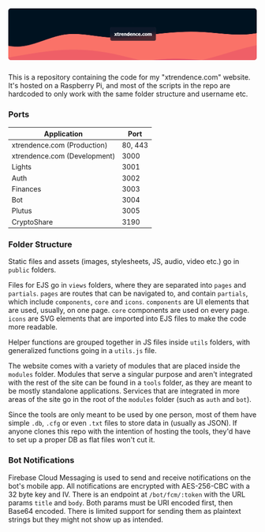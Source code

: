 # ![Banner](./website/public/assets/img/Banner.png)

This is a repository containing the code for my "xtrendence.com" website. It's hosted on a Raspberry Pi, and most of the scripts in the repo are hardcoded to only work with the same folder structure and username etc.

### Ports

| Application                  | Port    |
|------------------------------|---------|
| xtrendence.com (Production)  | 80, 443 |
| xtrendence.com (Development) | 3000    |
| Lights                       | 3001    |
| Auth                         | 3002    |
| Finances                     | 3003    |
| Bot                          | 3004    |
| Plutus                       | 3005    |
| CryptoShare                  | 3190    |

### Folder Structure

Static files and assets (images, stylesheets, JS, audio, video etc.) go in `public` folders.

Files for EJS go in `views` folders, where they are separated into `pages` and `partials`. `pages` are routes that can be navigated to, and contain `partials`, which include `components`, `core` and `icons`. `components` are UI elements that are used, usually, on one page. `core` components are used on every page. `icons` are SVG elements that are imported into EJS files to make the code more readable.

Helper functions are grouped together in JS files inside `utils` folders, with generalized functions going in a `utils.js` file.

The website comes with a variety of modules that are placed inside the `modules` folder. Modules that serve a singular purpose and aren't integrated with the rest of the site can be found in a `tools` folder, as they are meant to be mostly standalone applications. Services that are integrated in more areas of the site go in the root of the `modules` folder (such as `auth` and `bot`).

Since the tools are only meant to be used by one person, most of them have simple `.db`, `.cfg` or even `.txt` files to store data in (usually as JSON). If anyone clones this repo with the intention of hosting the tools, they'd have to set up a proper DB as flat files won't cut it.

### Bot Notifications

Firebase Cloud Messaging is used to send and receive notifications on the bot's mobile app. All notifications are encrypted with AES-256-CBC with a 32 byte key and IV. There is an endpoint at `/bot/fcm/:token` with the URL params `title` and `body`. Both params must be URI encoded first, then Base64 encoded. There is limited support for sending them as plaintext strings but they might not show up as intended.